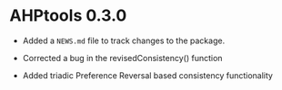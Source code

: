 # AHPtools 0.3.0

* Added a `NEWS.md` file to track changes to the package.

- Corrected a bug in the revisedConsistency() function

- Added triadic Preference Reversal based consistency functionality
